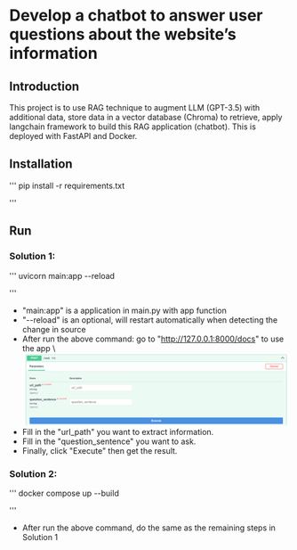 # Develop a chatbot to answer user questions about the website’s information
## Introduction
This project is to use RAG technique to augment LLM (GPT-3.5) with additional data, store data in a vector database (Chroma) to retrieve, apply langchain framework to build this RAG application (chatbot). This is deployed with FastAPI and Docker.

## Installation
'''
pip install -r requirements.txt

'''
## Run
### Solution 1:
'''
uvicorn main:app --reload

'''
- "main:app" is a application in main.py with app function
- "--reload" is an optional, will restart automatically when detecting the change in source
- After run the above command: go to "http://127.0.0.1:8000/docs" to use the app \\
![alt text](RAG_Fastapi/imgs/Using_the_app.png)
- Fill in the "url_path" you want to extract information.
- Fill in the "question_sentence" you want to ask.
- Finally, click "Execute" then get the result.
### Solution 2:
'''
docker compose up --build

'''
- After run the above command, do the same as the remaining steps in Solution 1